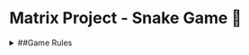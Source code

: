 # Matrix Project - Snake Game 🐍

<details>
  <summary> ##Game Rules</summary>
  
  Text pentru regulile jocului.

</details> 
